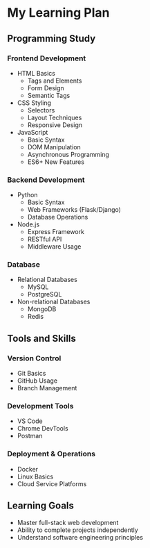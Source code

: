 ﻿# My Learning Plan

## Programming Study
### Frontend Development
- HTML Basics
  - Tags and Elements
  - Form Design
  - Semantic Tags
- CSS Styling
  - Selectors
  - Layout Techniques
  - Responsive Design
- JavaScript
  - Basic Syntax
  - DOM Manipulation
  - Asynchronous Programming
  - ES6+ New Features

### Backend Development
- Python
  - Basic Syntax
  - Web Frameworks (Flask/Django)
  - Database Operations
- Node.js
  - Express Framework
  - RESTful API
  - Middleware Usage

### Database
- Relational Databases
  - MySQL
  - PostgreSQL
- Non-relational Databases
  - MongoDB
  - Redis

## Tools and Skills
### Version Control
- Git Basics
- GitHub Usage
- Branch Management

### Development Tools
- VS Code
- Chrome DevTools
- Postman

### Deployment & Operations
- Docker
- Linux Basics
- Cloud Service Platforms

## Learning Goals
- Master full-stack web development
- Ability to complete projects independently
- Understand software engineering principles
